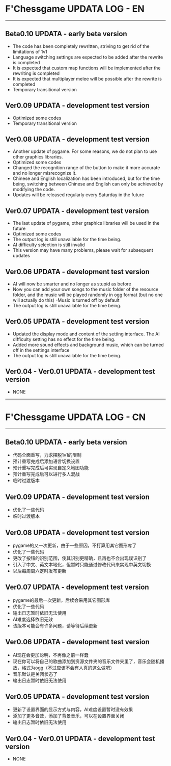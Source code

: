 # F'Chessgame UPDATA LOG - EN
---
## Beta0.10 UPDATA - early beta version
- The code has been completely rewritten, striving to get rid of the limitations of 1v1
- Language switching settings are expected to be added after the rewrite is completed
- It is expected that custom map functions will be implemented after the rewriting is completed
- It is expected that multiplayer melee will be possible after the rewrite is completed
- Temporary transitional version
## Ver0.09 UPDATA - development test version
- Optimized some codes
- Temporary transitional version
## Ver0.08 UPDATA - development test version
- Another update of pygame. For some reasons, we do not plan to use other graphics libraries.
- Optimized some codes
- Changed the recognition range of the button to make it more accurate and no longer misrecognize it.
- Chinese and English localization has been introduced, but for the time being, switching between Chinese and English can only be achieved by modifying the code.
- Updates will be released regularly every Saturday in the future
## Ver0.07 UPDATA - development test version
- The last update of pygame, other graphics libraries will be used in the future
- Optimized some codes
- The output log is still unavailable for the time being.
- AI difficulty selection is still invalid
- This version may have many problems, please wait for subsequent updates
## Ver0.06 UPDATA - development test version
- AI will now be smarter and no longer as stupid as before
- Now you can add your own songs to the music folder of the resource folder, and the music will be played randomly in ogg format (but no one will actually do this)
-Music is turned off by default
- The output log is still unavailable for the time being.
## Ver0.05 UPDATA - development test version
- Updated the display mode and content of the setting interface. The AI difficulty setting has no effect for the time being.
- Added more sound effects and background music, which can be turned off in the settings interface
- The output log is still unavailable for the time being.
## Ver0.04 - Ver0.01 UPDATA - development test version
- NONE
--- 
# F'Chessgame UPDATA LOG - CN
---
## Beta0.10 UPDATA - early beta version
- 代码全面重写，力求摆脱1v1的限制
- 预计重写完成后添加语言切换设置
- 预计重写完成后可实现自定义地图功能
- 预计重写完成后可以进行多人混战
- 临时过渡版本
## Ver0.09 UPDATA - development test version
- 优化了一些代码
- 临时过渡版本
## Ver0.08 UPDATA - development test version
- pygame的又一次更新，由于一些原因，不打算用其它图形库了
- 优化了一些代码
- 更改了按钮的识别范围，使其识别更精确，且再也不会出现误识别了
- 引入了中文、英文本地化，但暂时只能通过修改代码来实现中英文切换
- 以后每周周六定时发布更新
## Ver0.07 UPDATA - development test version
- pygame的最后一次更新，后续会采用其它图形库
- 优化了一些代码
- 输出日志暂时依旧无法使用
- AI难度选择依旧无效
- 该版本可能会有许多问题，请等待后续更新
## Ver0.06 UPDATA - development test version
- AI现在会更加聪明，不再像之前一样蠢
- 现在你可以将自己的歌曲添加到资源文件夹的音乐文件夹里了，音乐会随机播放，格式为ogg（不过应该不会有人真的这么做吧）
- 音乐默认是关闭状态了
- 输出日志暂时依旧无法使用
## Ver0.05 UPDATA - development test version
- 更新了设置界面的显示方式与内容，AI难度设置暂时没有效果
- 添加了更多音效，添加了背景音乐，可以在设置界面关闭
- 输出日志暂时依旧无法使用
## Ver0.04 - Ver0.01 UPDATA - development test version
- NONE
